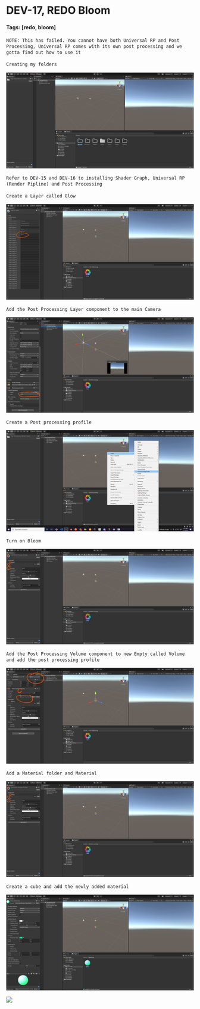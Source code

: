 # DEV-17, REDO Bloom 
#### Tags: [redo, bloom]


    NOTE: This has failed. You cannot have both Universal RP and Post Processing, Universal RP comes with its own post processing and we gotta find out how to use it

    Creating my folders

![](../images/DEV-17/DEV-17-A.png)

    Refer to DEV-15 and DEV-16 to installing Shader Graph, Universal RP (Render Pipline) and Post Processing

    Create a Layer called Glow

![](../images/DEV-17/DEV-17-D.png)

    Add the Post Processing Layer component to the main Camera

![](../images/DEV-17/DEV-17-C.png)

    Create a Post processing profile

![](../images/DEV-17/DEV-17-E.png)  

    Turn on Bloom

![](../images/DEV-17/DEV-17-F.png)  

    Add the Post Processing Volume component to new Empty called Volume and add the post processing profile

![](../images/DEV-17/DEV-17-B.png)

    Add a Material folder and Material

![](../images/DEV-17/DEV-17-F.png)

    Create a cube and add the newly added material

![](../images/DEV-17/DEV-17-G.png)

![](../images/DEV-17/DEV-17-H.png)


